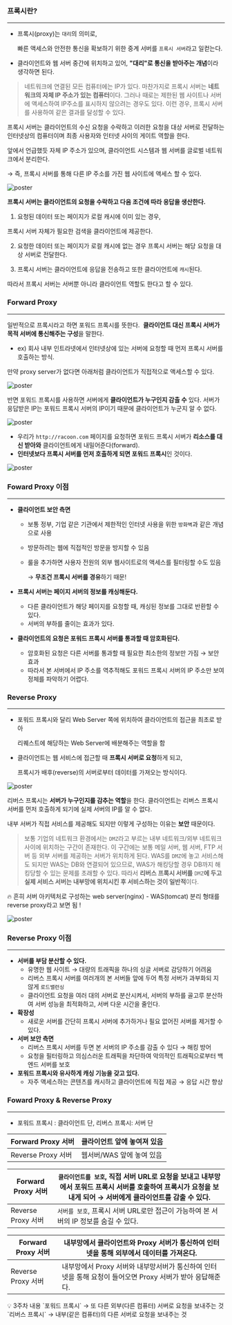 ### 프록시란?

---

- 프록시(proxy)는 `대리`의 의미로,
    
    빠른 액세스와 안전한 통신을 확보하기 위한 중계 서버를 `프록시 서버`라고 일컫는다. 
    
- 클라이언트와 웹 서버 중간에 위치하고 있어, **"대리"로 통신을 받아주는 개념**이라 생각하면 된다.

> 네트워크에 연결된 모든 컴퓨터에는 IP가 있다. 
> 마찬가지로 프록시 서버는 **네트워크의 자체 IP 주소가 있는 컴퓨터**이다. 
> 그러나 때로는 제한된 웹 사이트나 서버에 액세스하여 IP주소를 표시하지 않으려는 경우도 있다. 
> 이런 경우, 프록시 서버를 사용하여 같은 결과를 달성할 수 있다.

프록시 서버는 클라이언트의 수신 요청을 수락하고 이러한 요청을 대상 서버로 전달하는 
인터넷상의 컴퓨터이며 최종 사용자와 인터넷 사이의 게이트 역할을 한다. 

앞에서 언급했듯 자체 IP 주소가 있으며, 클라이언트 시스템과 웹 서버를 글로벌 네트워크에서 분리한다.

→ 즉, 프록시 서버를 통해 다른 IP 주소를 가진 웹 사이트에 액세스 할 수 있다.

![poster](./images/02.png)

**프록시 서버는 클라이언트의 요청을 수락하고 다음 조건에 따라 응답을 생산한다.**

1.   요청된 데이터 또는 페이지가 로컬 캐시에 이미 있는 경우, 

프록시 서버 자체가 필요한 검색을 클라이언트에 제공한다.

2. 요청한 데이터 또는 페이지가 로컬 캐시에 없는 경우 프록시 서버는 해당 요청을 대상 서버로 전달한다.

3. 프록시 서버는 클라이언트에 응답을 전송하고 또한 클라이언트에 `캐시`된다.

따라서 프록시 서버는 서버뿐 아니라 클라이언트 역할도 한다고 할 수 있다.

### Forward Proxy

---

일반적으로 프록시라고 하면 포워드 프록시를 뜻한다. 
**클라이언트 대신 프록시 서버가 목적 서버에 통신해주는 구성**을 말한다.

- ex) 회사 내부 인트라넷에서 인터넷상에 있는 서버에 요청할 때 먼저 프록시 서버를 호출하는 방식.

만약 proxy server가 없다면 아래처럼 클라이언트가 직접적으로 액세스할 수 있다.

![poster](./images/03.png)

반면 포워드 프록시를 사용하면 서버에게 **클라이언트가 누구인지 감출 수** 있다. 
서버가 응답받은 IP는 포워드 프록시 서버의 IP이기 때문에 클라이언트가 누군지 알 수 없다.

![poster](./images/04.png)

- 우리가 `http://racoon.com` 페이지를 요청하면 포워드 프록시 서버가 **리소스를 대신 받아와** 클라이언트에게 내밀어준다(forward).
- **인터넷보다 프록시 서버를 먼저 호출하게 되면 포워드 프록시**인 것이다.

![poster](./images/05.png)

### Foward Proxy 이점

---

- **클라이언트 보안 측면**
    - 보통 정부, 기업 같은 기관에서 제한적인 인터넷 사용을 위한 `방화벽`과 같은 개념으로 사용
    - 방문하려는 웹에 직접적인 방문을 방지할 수 있음
    - 룰을 추가하면 사용자 전원의 외부 웹사이트로의 액세스를 필터링할 수도 있음
        
        → **무조건 프록시 서버를 경유**하기 때문!
        
- **프록시 서버는 페이지 서버의 정보를 캐싱해둔다.**
    - 다른 클라이언트가 해당 페이지를 요청할 때, 캐싱된 정보를 그대로 반환할 수 있다.
    - 서버의 부하를 줄이는 효과가 있다.
- **클라이언트의 요청은 포워드 프록시 서버를 통과할 때 암호화된다.**
    - 암호화된 요청은 다른 서버를 통과할 때 필요한 최소한의 정보만 가짐 → 보안 효과
    - 따라서 본 서버에서 IP 주소를 역추적해도 포워드 프록시 서버의 IP 주소만 보여 정체를 파악하기 어렵다.

### Reverse Proxy

---

- 포워드 프록시와 달리 Web Server 쪽에 위치하여 클라이언트의 접근을 최초로 받아
    
    리퀘스트에 해당하는 Web Server에 배분해주는 역할을 함
    
- 클라이언트는 웹 서비스에 접근할 때 **프록시 서버로 요청**하게 되고,
    
    프록시가 배후(reverse)의 서버로부터 데이터를 가져오는 방식이다.
    

![poster](./images/06.png)

리버스 프록시는 **서버가 누구인지를 감추는 역할**을 한다. 
클라이언트는 리버스 프록시 서버를 먼저 호출하게 되기에 실제 서버의 IP를 알 수 없다.

내부 서버가 직접 서비스를 제공해도 되지만 이렇게 구성하는 이유는 **보안** 때문이다.

> 보통 기업의 네트워크 환경에서는 `DMZ`라고 부르는 내부 네트워크/외부 네트워크 사이에 위치하는 구간이 존재한다. 
> 이 구간에는 보통 메일 서버, 웹 서버, FTP 서버 등 외부 서버를 제공하는 서버가 위치하게 된다.
> WAS를 `DMZ`에 놓고 서비스해도 되지만 WAS는 DB와 연결되어 있으므로, WAS가 해킹당할 경우 DB까지 해킹당할 수 있는 문제를 초래할 수 있다. 
> 따라서 **리버스 프록시 서버를** `DMZ`**에 두고 실제 서비스 서버는 내부망에 위치시킨 후 서비스하는 것이 일반적**이다.

<aside>
🔥 흔히 서버 아키텍처로 구성하는 web server(nginx) - WAS(tomcat) 분리 형태를 reverse proxy라고 보면 됨 !
</aside>

![poster](./images/07.png)

### Reverse Proxy 이점

---

- **서버를 부담 분산할 수 있다.**
    - 유명한 웹 사이트 → 대량의 트래픽을 하나의 싱글 서버로 감당하기 어려움
    - 리버스 프록시 서버를 여러개의 본 서버들 앞에 두어 특정 서버가 과부화되 지 않게 `로드밸런싱`
    - 클라이언트 요청을 여러 대의 서버로 분산시켜서, 
    서버의 부하를 골고루 분산하여 서버 성능을 최적화하고, 서버 다운 시간을 줄인다.
- **확장성**
    - 새로운 서버를 간단히 프록시 서버에 추가하거나 필요 없어진 서버를 제거할 수 있다.
- **서버 보안 측면**
    - 리버스 프록시 서버를 두면 본 서버의 IP 주소를 감출 수 있다 → 해킹 방어
    - 요청을 필터링하고 의심스러운 트래픽을 차단하여 악의적인 트래픽으로부터 백엔드 서버를 보호
- **포워드 프록시와 유사하게 캐싱 기능을 갖고 있다.**
    - 자주 액세스하는 콘텐츠를 캐시하고 클라이언트에 직접 제공 → 응답 시간 향상

### Foward Proxy & Reverse Proxy

---

- 포워드 프록시 : 클라이언트 단, 리버스 프록시: 서버 단

| Forward Proxy 서버 | 클라이언트 앞에 놓여져 있음 |
| --- | --- |
| Reverse Proxy 서버 | 웹서버/WAS 앞에 놓여 있음 |

| Forward Proxy 서버 | `클라이언트를 보호`, 직접 서버 URL로 요청을 보내고 내부망에서 포워드 프록시 서버를 호출하여 프록시가 요청을 보내게 되어 → 서버에게 클라이언트를 감출 수 있다. |
| --- | --- |
| Reverse Proxy 서버 | `서버를 보호`, 프록시 서버 URL로만 접근이 가능하여 본 서버의 IP 정보를 숨길 수 있다. |

| Forward Proxy 서버 | 내부망에서 클라이언트와 Proxy 서버가 통신하여 인터넷을 통해 외부에서 데이터를 가져온다. |
| --- | --- |
| Reverse Proxy 서버 | 내부망에서 Proxy 서버와 내부망서버가 통신하여 인터넷을 통해 요청이 들어오면 Proxy 서버가 받아 응답해준다. |




<aside>
💡 3주차 내용
`포워드 프록시` → 또 다른 외부(다른 컴퓨터) 서버로 요청을 보내주는 것
`리버스 프록시` → 내부(같은 컴퓨터)의 다른 서버로 요청을 보내주는 것
</aside>